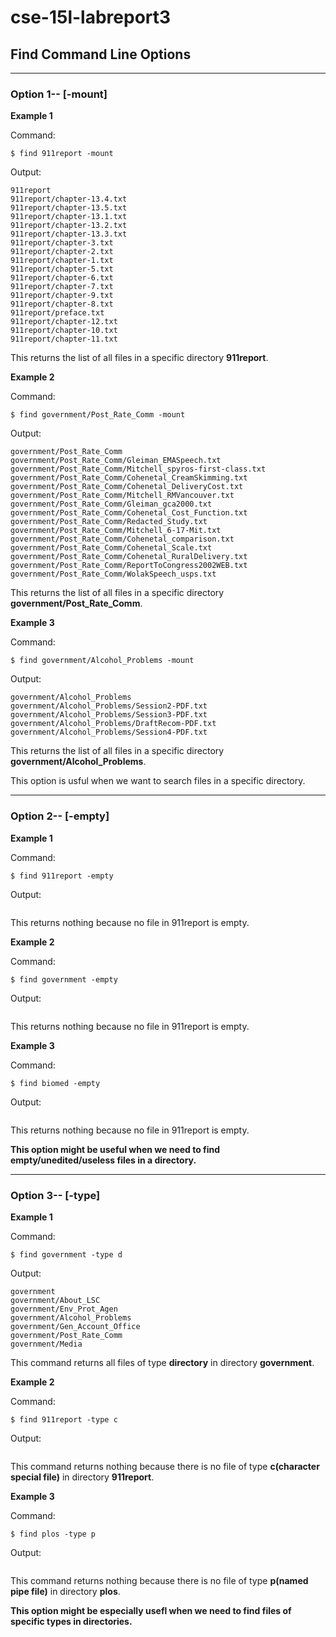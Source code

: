 # cse-15l-labreport3
## **Find** Command Line Options

---
### Option 1-- **[-mount]**
**Example 1**

Command:

`$ find 911report -mount`

Output:

```
911report
911report/chapter-13.4.txt
911report/chapter-13.5.txt
911report/chapter-13.1.txt
911report/chapter-13.2.txt
911report/chapter-13.3.txt
911report/chapter-3.txt
911report/chapter-2.txt
911report/chapter-1.txt
911report/chapter-5.txt
911report/chapter-6.txt
911report/chapter-7.txt
911report/chapter-9.txt
911report/chapter-8.txt
911report/preface.txt
911report/chapter-12.txt
911report/chapter-10.txt
911report/chapter-11.txt
```

This returns the list of all files in a specific directory **911report**.

**Example 2**

Command:

`$ find government/Post_Rate_Comm -mount`

Output:

```
government/Post_Rate_Comm
government/Post_Rate_Comm/Gleiman_EMASpeech.txt
government/Post_Rate_Comm/Mitchell_spyros-first-class.txt
government/Post_Rate_Comm/Cohenetal_CreamSkimming.txt
government/Post_Rate_Comm/Cohenetal_DeliveryCost.txt
government/Post_Rate_Comm/Mitchell_RMVancouver.txt
government/Post_Rate_Comm/Gleiman_gca2000.txt
government/Post_Rate_Comm/Cohenetal_Cost_Function.txt
government/Post_Rate_Comm/Redacted_Study.txt
government/Post_Rate_Comm/Mitchell_6-17-Mit.txt
government/Post_Rate_Comm/Cohenetal_comparison.txt
government/Post_Rate_Comm/Cohenetal_Scale.txt
government/Post_Rate_Comm/Cohenetal_RuralDelivery.txt
government/Post_Rate_Comm/ReportToCongress2002WEB.txt
government/Post_Rate_Comm/WolakSpeech_usps.txt
```

This returns the list of all files in a specific directory **government/Post_Rate_Comm**.

**Example 3**

Command: 

`$ find government/Alcohol_Problems -mount`

Output:
```
government/Alcohol_Problems
government/Alcohol_Problems/Session2-PDF.txt
government/Alcohol_Problems/Session3-PDF.txt
government/Alcohol_Problems/DraftRecom-PDF.txt
government/Alcohol_Problems/Session4-PDF.txt
```

This returns the list of all files in a specific directory **government/Alcohol_Problems**.

This option is usful when we want to search files in a specific directory.







---
### Option 2-- **[-empty]**
**Example 1**

Command:

`$ find 911report -empty `

Output:

```
```
This returns nothing because no file in 911report is empty.

**Example 2**

Command:

`$ find government -empty `

Output:

```
```
This returns nothing because no file in 911report is empty.

**Example 3**

Command:

`$ find biomed -empty `

Output:

```
```
This returns nothing because no file in 911report is empty.

**This option might be useful when we need to find empty/unedited/useless files in a directory.**


---
### Option 3-- **[-type]**

**Example 1**

Command:

`$ find government -type d`

Output:

```
government
government/About_LSC
government/Env_Prot_Agen
government/Alcohol_Problems
government/Gen_Account_Office
government/Post_Rate_Comm
government/Media
```

This command returns all files of type **directory** in directory **government**.

**Example 2**

Command:

`$ find 911report -type c`

Output:

```
```
This command returns nothing because there is no file of type **c(character special file)** in directory **911report**.

**Example 3**

Command:

`$ find plos -type p`

Output:

```
```
This command returns nothing because there is no file of type **p(named pipe file)** in directory **plos**.


**This option might be especially usefl when we need to find files of specific types in directories.**








